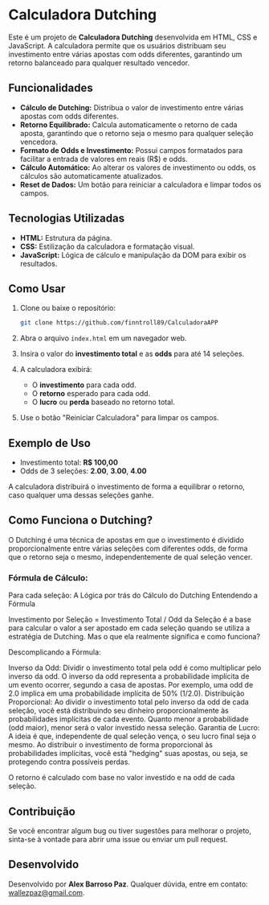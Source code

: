 # Calculadora Dutching

Este é um projeto de **Calculadora Dutching** desenvolvida em HTML, CSS e JavaScript. A calculadora permite que os usuários distribuam seu investimento entre várias apostas com odds diferentes, garantindo um retorno balanceado para qualquer resultado vencedor.

## Funcionalidades

- **Cálculo de Dutching:** Distribua o valor de investimento entre várias apostas com odds diferentes.
- **Retorno Equilibrado:** Calcula automaticamente o retorno de cada aposta, garantindo que o retorno seja o mesmo para qualquer seleção vencedora.
- **Formato de Odds e Investimento:** Possui campos formatados para facilitar a entrada de valores em reais (R$) e odds.
- **Cálculo Automático:** Ao alterar os valores de investimento ou odds, os cálculos são automaticamente atualizados.
- **Reset de Dados:** Um botão para reiniciar a calculadora e limpar todos os campos.

## Tecnologias Utilizadas

- **HTML:** Estrutura da página.
- **CSS:** Estilização da calculadora e formatação visual.
- **JavaScript:** Lógica de cálculo e manipulação da DOM para exibir os resultados.

## Como Usar

1. Clone ou baixe o repositório:
    ```bash
    git clone https://github.com/finntroll89/CalculadoraAPP
    ```
2. Abra o arquivo `index.html` em um navegador web.

3. Insira o valor do **investimento total** e as **odds** para até 14 seleções.

4. A calculadora exibirá:
   - O **investimento** para cada odd.
   - O **retorno** esperado para cada odd.
   - O **lucro** ou **perda** baseado no retorno total.

5. Use o botão "Reiniciar Calculadora" para limpar os campos.

## Exemplo de Uso

- Investimento total: **R$ 100,00**
- Odds de 3 seleções: **2.00**, **3.00**, **4.00**
  
A calculadora distribuirá o investimento de forma a equilibrar o retorno, caso qualquer uma dessas seleções ganhe.

## Como Funciona o Dutching?

O Dutching é uma técnica de apostas em que o investimento é dividido proporcionalmente entre várias seleções com diferentes odds, de forma que o retorno seja o mesmo, independentemente de qual seleção vencer.

### Fórmula de Cálculo:
Para cada seleção:
A Lógica por trás do Cálculo do Dutching
Entendendo a Fórmula

Investimento por Seleção = Investimento Total / Odd da Seleção
é a base para calcular o valor a ser apostado em cada seleção quando se utiliza a estratégia de Dutching. Mas o que ela realmente significa e como funciona?

Descomplicando a Fórmula:

Inverso da Odd: Dividir o investimento total pela odd é como multiplicar pelo inverso da odd. O inverso da odd representa a probabilidade implícita de um evento ocorrer, segundo a casa de apostas. Por exemplo, uma odd de 2.0 implica em uma probabilidade implícita de 50% (1/2.0).
Distribuição Proporcional: Ao dividir o investimento total pelo inverso da odd de cada seleção, você está distribuindo seu dinheiro proporcionalmente às probabilidades implícitas de cada evento. Quanto menor a probabilidade (odd maior), menor será o valor investido nessa seleção.
Garantia de Lucro: A ideia é que, independente de qual seleção vença, o seu lucro final seja o mesmo. Ao distribuir o investimento de forma proporcional às probabilidades implícitas, você está "hedging" suas apostas, ou seja, se protegendo contra possíveis perdas.

O retorno é calculado com base no valor investido e na odd de cada seleção.

## Contribuição

Se você encontrar algum bug ou tiver sugestões para melhorar o projeto, sinta-se à vontade para abrir uma issue ou enviar um pull request.


## Desenvolvido 



Desenvolvido por **Alex Barroso Paz**. Qualquer dúvida, entre em contato: wallezpaz@gmail.com.

